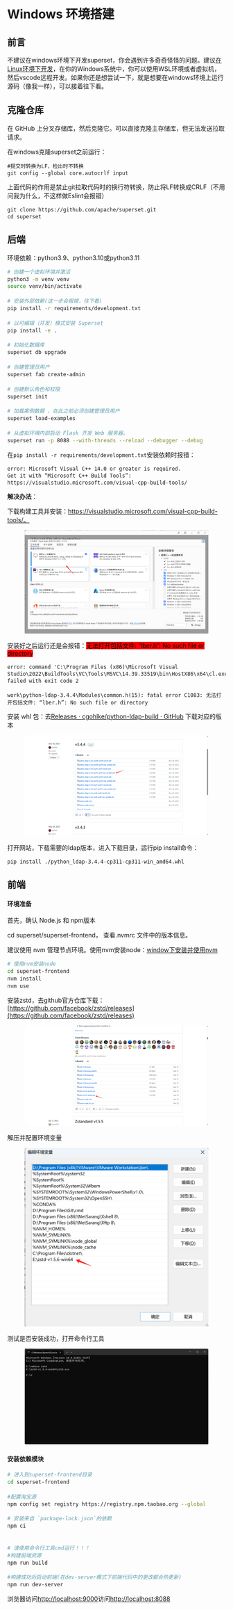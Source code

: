 # Windows 环境搭建

## 前言

不建议在windows环境下开发superset，你会遇到许多奇奇怪怪的问题。建议[在Linux环境下开发](linux-huan-jing-da-jian.md)，在你的Windows系统中，你可以使用WSL环境或者虚拟机，然后vscode远程开发。如果你还是想尝试一下，就是想要在windows环境上运行源码（像我一样），可以接着往下看。

## 克隆仓库

在 GitHub 上分叉存储库，然后克隆它。可以直接克隆主存储库，但无法发送拉取请求。

在windows克隆superset之前运行：

```
#提交时转换为LF，检出时不转换
git config --global core.autocrlf input
```

上面代码的作用是禁止git拉取代码时的换行符转换，防止将LF转换成CRLF（不用问我为什么，不这样做Eslint会报错）

```
git clone https://github.com/apache/superset.git
cd superset
```



## 后端

环境依赖：python3.9、python3.10或python3.11

```bash
# 创建一个虚拟环境并激活
python3 -m venv venv 
source venv/bin/activate

# 安装外部依赖(这一步会报错，往下看)
pip install -r requirements/development.txt

# 以可编辑（开发）模式安装 Superset
pip install -e .

# 初始化数据库
superset db upgrade

# 创建管理员用户
superset fab create-admin

# 创建默认角色和权限
superset init

# 加载案例数据 ，在此之前必须创建管理员用户
superset load-examples

# 从虚拟环境内部启动 Flask 开发 Web 服务器。
superset run -p 8088 --with-threads --reload --debugger --debug
```



在`pip install -r requirements/development.txt`安装依赖时报错：

```
error: Microsoft Visual C++ 14.0 or greater is required. 
Get it with “Microsoft C++ Build Tools”: https://visualstudio.microsoft.com/visual-cpp-build-tools/ 
```



**解决办法**：

下载构建工具并安装：https://visualstudio.microsoft.com/visual-cpp-build-tools/。

<figure><img src="../../.gitbook/assets/image (20).png" alt=""><figcaption></figcaption></figure>

安装好之后运行还是会报错：<mark style="background-color:red;">无法打开包括文件: “lber.h”: No such file or directory</mark>

```
error: command 'C:\Program Files (x86)\Microsoft Visual Studio\2022\BuildTools\VC\Tools\MSVC\14.39.33519\bin\HostX86\x64\cl.exe' failed with exit code 2

work\python-ldap-3.4.4\Modules\common.h(15): fatal error C1083: 无法打开包括文件: “lber.h”: No such file or directory
```

安装 whl 包：去[Releases · cgohlke/python-ldap-build · GitHub](https://github.com/cgohlke/python-ldap-build/releases)  下载对应的版本

<figure><img src="../../.gitbook/assets/image (21).png" alt=""><figcaption></figcaption></figure>

打开网站，下载需要的ldap版本，进入下载目录，运行pip install命令：

```
pip install ./python_ldap-3.4.4-cp311-cp311-win_amd64.whl
```



## 前端

#### **环境准备**

首先，确认 Node.js 和 npm版本

cd superset/superset-frontend， 查看.nvmrc 文件中的版本信息。

建议使用 nvm 管理节点环境。使用nvm安装node：[window下安装并使用nvm](https://blog.csdn.net/HuangsTing/article/details/113857145?fromshare=blogdetail\&sharetype=blogdetail\&sharerId=113857145\&sharerefer=PC\&sharesource=m0\_52029207\&sharefrom=from\_link)

```bash
# 使用nvm安装node
cd superset-frontend
nvm install
nvm use
```



安装zstd，去github官方仓库下载：[https://github.com/facebook/zstd/releases](https://github.com/facebook/zstd/releases)

<figure><img src="../../.gitbook/assets/image.png" alt=""><figcaption></figcaption></figure>

解压并配置环境变量

<figure><img src="../../.gitbook/assets/image (1).png" alt=""><figcaption></figcaption></figure>

测试是否安装成功，打开命令行工具

<figure><img src="../../.gitbook/assets/image (2).png" alt=""><figcaption></figcaption></figure>





#### **安装依赖模块**

```bash
# 进入到superset-frontend目录
cd superset-frontend

#配置淘宝源
npm config set registry https://registry.npm.taobao.org --global

# 安装来自 `package-lock.json`的依赖
npm ci


# 请使用命令行工具cmd运行！！！
#构建前端资源
npm run build

#构建成功后启动前端(在dev-server模式下前端代码中的更改都会热更新)
npm run dev-server
```

浏览器访问[http://localhost:9000](http://localhost:9000)访问[http://localhost:8088](http://localhost:8088)





